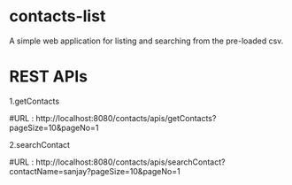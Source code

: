 # contacts-list
A simple web application for listing and searching from the pre-loaded csv.


# REST APIs

1.getContacts

#URL : http://localhost:8080/contacts/apis/getContacts?pageSize=10&pageNo=1


2.searchContact

#URL : http://localhost:8080/contacts/apis/searchContact?contactName=sanjay?pageSize=10&pageNo=1
